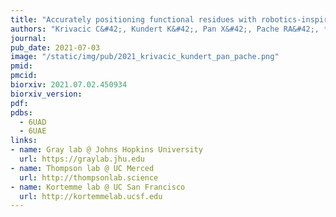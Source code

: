 ```yaml
---
title: "Accurately positioning functional residues with robotics-inspired computational protein design."
authors: "Krivacic C&#42;, Kundert K&#42;, Pan X&#42;, Pache RA&#42;, **Liu L**, Conchúir SO, Jeliazkov JR, Gray JJ, **Thompson MC, Fraser JS**, Kortemme T."
journal:
pub_date: 2021-07-03
image: "/static/img/pub/2021_krivacic_kundert_pan_pache.png"
pmid:
pmcid:
biorxiv: 2021.07.02.450934
biorxiv_version:
pdf:
pdbs:
  - 6UAD
  - 6UAE
links:
- name: Gray lab @ Johns Hopkins University
  url: https://graylab.jhu.edu
- name: Thompson lab @ UC Merced
  url: http://thompsonlab.science
- name: Kortemme lab @ UC San Francisco
  url: http://kortemmelab.ucsf.edu
---
```

